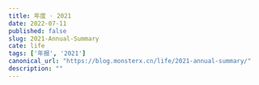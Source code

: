 ```yaml
---
title: 年度 · 2021
date: 2022-07-11
published: false
slug: 2021-Annual-Summary
cate: life
tags: ['年报', '2021']
canonical_url: "https://blog.monsterx.cn/life/2021-annual-summary/"
description: ""
---
```


